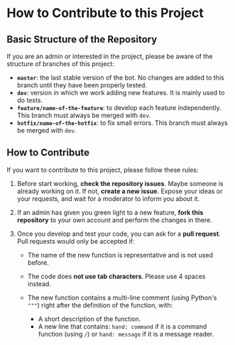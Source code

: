 # How to Contribute to this Project



## Basic Structure of the Repository

If you are an admin or interested in the project, please be aware of the structure of branches of this project:

- **`master`**: the last stable version of the bot. No changes are added to this branch until they have been properly tested.
- **`dev`**: version in which we work adding new features. It is mainly used to do tests.
- **`feature/name-of-the-feature`**: to develop each feature independently. This branch must always be merged with `dev`.
- **`hotfix/name-of-the-hotfix`**: to fix small errors. This branch must always be merged with `dev`.



## How to Contribute

If you want to contribute to this project, please follow these rules:

1. Before start working, **check the repository issues**. Maybe someone is already working on it. If not, **create a new issue**. Expose your ideas or your requests, and wait for a moderator to inform you about it.
   
2. If an admin has given you green light to a new feature, **fork this repository** to your own account and perform the changes in there. 
   
3. Once you develop and test your code, you can ask for a **pull request**. Pull requests would only be accepted if:
   
   - The name of the new function is representative and is not used before.
     
   - The code does **not use tab characters**. Please use 4 spaces instead.
     
   - The new function contains a multi-line comment (using Python's `"""`) right after the definition of the function, with: 
     
     - A short description of the function. 
     - A new line that contains: `hand: command` if it is a command function (using `/`) or `hand: message` if it is a message reader.
     
     ​